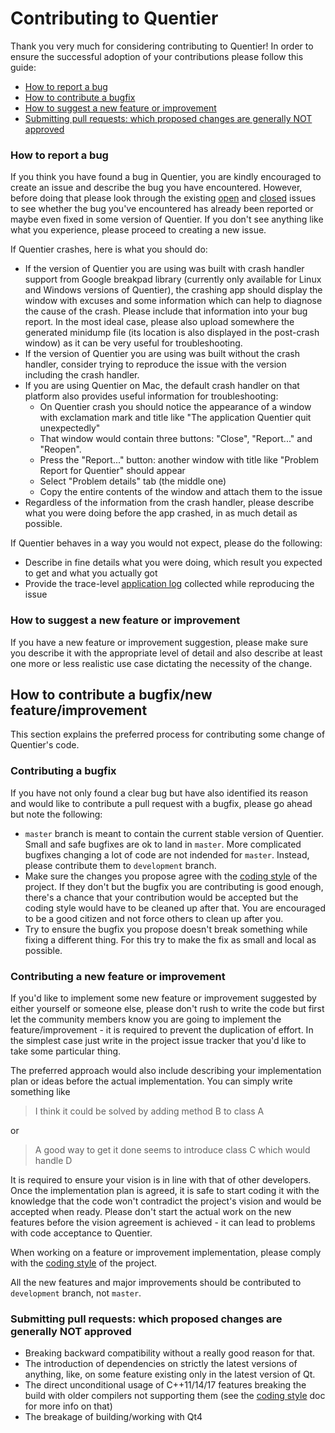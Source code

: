 # Contributing to Quentier

Thank you very much for considering contributing to Quentier! In order to ensure the successful adoption of your contributions please follow this guide:

* [How to report a bug](#how-to-report-a-bug)
* [How to contribute a bugfix](#how-to-contribute-a-bugfix)
* [How to suggest a new feature or improvement](#how-to-suggest-a-new-feature-or-improvement)
* [Submitting pull requests: which proposed changes are generally NOT approved](#submitting-pull-requests-which-proposed-changes-are-generally-not-approved)

### How to report a bug

If you think you have found a bug in Quentier, you are kindly encouraged to create an issue and describe the bug you have encountered. However, before doing that please look through the existing [open](https://github.com/d1vanov/Quentier/issues) and [closed](https://github.com/d1vanov/Quentier/issues?q=is%3Aissue+is%3Aclosed) issues to see whether the bug you've encountered has already been reported or maybe even fixed in some version of Quentier. If you don't see anything like what you experience, please proceed to creating a new issue.

If Quentier crashes, here is what you should do:
 * If the version of Quentier you are using was built with crash handler support from Google breakpad library (currently only available for Linux and Windows versions of Quentier), the crashing app should display the window with excuses and some information which can help to diagnose the cause of the crash. Please include that information into your bug report. In the most ideal case, please also upload somewhere the generated minidump file (its location is also displayed in the post-crash window) as it can be very useful for troubleshooting.
 * If the version of Quentier you are using was built without the crash handler, consider trying to reproduce the issue with the version including the crash handler.
 * If you are using Quentier on Mac, the default crash handler on that platform also provides useful information for troubleshooting:
   * On Quentier crash you should notice the appearance of a window with exclamation mark and title like "The application Quentier quit unexpectedly"
   * That window would contain three buttons: "Close", "Report..." and "Reopen".
   * Press the "Report..." button: another window with title like "Problem Report for Quentier" should appear
   * Select "Problem details" tab (the middle one)
   * Copy the entire contents of the window and attach them to the issue
 * Regardless of the information from the crash handler, please describe what you were doing before the app crashed, in as much detail as possible.

If Quentier behaves in a way you would not expect, please do the following:
 * Describe in fine details what you were doing, which result you expected to get and what you actually got
 * Provide the trace-level [application log](https://github.com/d1vanov/quentier/wiki/Collecting-Quentier-logs-for-troubleshooting) collected while reproducing the issue


### How to suggest a new feature or improvement

If you have a new feature or improvement suggestion, please make sure you describe it with the appropriate level of detail and also describe at least one more or less realistic use case dictating the necessity of the change.


## How to contribute a bugfix/new feature/improvement

This section explains the preferred process for contributing some change of Quentier's code.

### Contributing a bugfix

If you have not only found a clear bug but have also identified its reason and would like to contribute a pull request with a bugfix, please go ahead but note the following:

 * `master` branch is meant to contain the current stable version of Quentier. Small and safe bugfixes are ok to land in `master`. More complicated bugfixes changing a lot of code are not indended for `master`. Instead, please contribute them to `development` branch.
 * Make sure the changes you propose agree with the [coding style](CodingStyle.md) of the project. If they don't but the bugfix you are contributing is good enough, there's a chance that your contribution would be accepted but the coding style would have to be cleaned up after that. You are encouraged to be a good citizen and not force others to clean up after you.
 * Try to ensure the bugfix you propose doesn't break something while fixing a different thing. For this try to make the fix as small and local as possible.

### Contributing a new feature or improvement

If you'd like to implement some new feature or improvement suggested by either yourself or someone else, please don't rush to write the code but first let the community members know you are going to implement the feature/improvement - it is required to prevent the duplication of effort. In the simplest case just write in the project issue tracker that you'd like to take some particular thing. 

The preferred approach would also include describing your implementation plan or ideas before the actual implementation. You can simply write something like

> I think it could be solved by adding method B to class A

or

> A good way to get it done seems to introduce class C which would handle D

It is required to ensure your vision is in line with that of other developers. Once the implementation plan is agreed, it is safe to start coding it with the knowledge that the code won't contradict the project's vision and would be accepted when ready. Please don't start the actual work on the new features before the vision agreement is achieved - it can lead to problems with code acceptance to Quentier.

When working on a feature or improvement implementation, please comply with the [coding style](CodingStyle.md) of the project.

All the new features and major improvements should be contributed to `development` branch, not `master`.

### Submitting pull requests: which proposed changes are generally NOT approved

* Breaking backward compatibility without a really good reason for that.
* The introduction of dependencies on strictly the latest versions of anything, like, on some feature existing only in the latest version of Qt.
* The direct unconditional usage of C++11/14/17 features breaking the build with older compilers not supporting them (see the [coding style](CodingStyle.md) doc for more info on that)
* The breakage of building/working with Qt4
